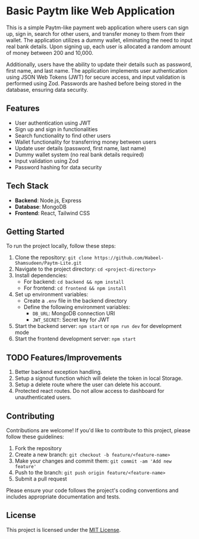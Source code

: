 # Basic Paytm like Web Application

This is a simple Paytm-like payment web application where users can sign up, sign in, search for other users, and transfer money to them from their wallet. The application utilizes a dummy wallet, eliminating the need to input real bank details. Upon signing up, each user is allocated a random amount of money between 200 and 10,000.

Additionally, users have the ability to update their details such as password, first name, and last name. The application implements user authentication using JSON Web Tokens (JWT) for secure access, and input validation is performed using Zod. Passwords are hashed before being stored in the database, ensuring data security.

## Features

- User authentication using JWT
- Sign up and sign in functionalities
- Search functionality to find other users
- Wallet functionality for transferring money between users
- Update user details (password, first name, last name)
- Dummy wallet system (no real bank details required)
- Input validation using Zod
- Password hashing for data security

## Tech Stack

- **Backend**: Node.js, Express
- **Database**: MongoDB
- **Frontend**: React, Tailwind CSS

## Getting Started

To run the project locally, follow these steps:

1. Clone the repository: `git clone https://github.com/Habeel-Shamsudeen/Paytm-Lite.git`
2. Navigate to the project directory: `cd <project-directory>`
3. Install dependencies:
   - For backend: `cd backend && npm install`
   - For frontend: `cd frontend && npm install`
4. Set up environment variables:
   - Create a `.env` file in the backend directory
   - Define the following environment variables:
     - `DB_URL`: MongoDB connection URI
     - `JWT_SECRET`: Secret key for JWT
5. Start the backend server: `npm start` or `npm run dev` for development mode
6. Start the frontend development server: `npm start`

## TODO Features/Improvements

1. Better backend exception handling.
2. Setup a signout function which will delete the token in local Storage.
3. Setup a delete route where the user can delete his account.
4. Protected react routes. Do not allow access to dashboard for unauthenticated users.

## Contributing

Contributions are welcome! If you'd like to contribute to this project, please follow these guidelines:

1. Fork the repository
2. Create a new branch: `git checkout -b feature/<feature-name>`
3. Make your changes and commit them: `git commit -am 'Add new feature'`
4. Push to the branch: `git push origin feature/<feature-name>`
5. Submit a pull request

Please ensure your code follows the project's coding conventions and includes appropriate documentation and tests.

## License

This project is licensed under the [MIT License](LICENSE).

